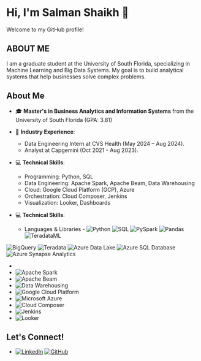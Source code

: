 # Hi, I'm Salman Shaikh 👋 
Welcome to my GitHub profile!

## ABOUT ME 
I am a graduate student at the University of South Florida, specializing in Machine Learning and Big Data Systems. My goal is to build analytical systems that help businesses solve complex problems.

## About Me

- 🎓 **Master's in Business Analytics and Information Systems** from the University of South Florida (GPA: 3.81)
- 💼 **Industry Experience**: 
  - Data Engineering Intern at CVS Health (May 2024 – Aug 2024).
  - Analyst at Capgemini (Oct 2021 - Aug 2023).
- 💻 **Technical Skills**: 
  - Programming: Python, SQL
  - Data Engineering: Apache Spark, Apache Beam, Data Warehousing
  - Cloud: Google Cloud Platform (GCP), Azure
  - Orchestration: Cloud Composer, Jenkins
  - Visualization: Looker, Dashboards

- 💻 **Technical Skills**:
  
  -  Languages & Libraries - ![Python](https://img.shields.io/badge/-Python-3776AB?logo=python&logoColor=white&style=flat) ![SQL](https://img.shields.io/badge/-SQL-4479A1?logo=sql&logoColor=white&style=flat) ![PySpark](https://img.shields.io/badge/-PySpark-E25A1C?logo=apachespark&logoColor=white&style=flat) ![Pandas](https://img.shields.io/badge/-Pandas-150458?logo=pandas&logoColor=white&style=flat) ![TeradataML](https://img.shields.io/badge/-Teradata-F37440?logo=teradata&logoColor=white&style=flat)

![BigQuery](https://img.shields.io/badge/-BigQuery-4285F4?logo=googlecloud&logoColor=white&style=flat)
![Teradata](https://img.shields.io/badge/-Teradata-F37440?logo=teradata&logoColor=white&style=flat)
![Azure Data Lake](https://img.shields.io/badge/-Azure%20Data%20Lake-0078D4?logo=microsoftazure&logoColor=white&style=flat)
![Azure SQL Database](https://img.shields.io/badge/-Azure%20SQL%20Database-0078D4?logo=microsoftsqlserver&logoColor=white&style=flat)
![Azure Synapse Analytics](https://img.shields.io/badge/-Azure%20Synapse%20Analytics-0089D6?logo=microsoftazure&logoColor=white&style=flat)



  - 
  - ![Apache Spark](https://img.shields.io/badge/-Apache%20Spark-E25A1C?logo=apachespark&logoColor=white&style=flat)
  - ![Apache Beam](https://img.shields.io/badge/-Apache%20Beam-F37A48?logo=apachebeam&logoColor=white&style=flat)
  - ![Data Warehousing](https://img.shields.io/badge/-Data%20Warehousing-1F305F?logo=databricks&logoColor=white&style=flat)
  - ![Google Cloud Platform](https://img.shields.io/badge/-Google%20Cloud-4285F4?logo=googlecloud&logoColor=white&style=flat)
  - ![Microsoft Azure](https://img.shields.io/badge/-Microsoft%20Azure-0078D4?logo=microsoftazure&logoColor=white&style=flat)
  - ![Cloud Composer](https://img.shields.io/badge/-Cloud%20Composer-34A853?logo=googlecloud&logoColor=white&style=flat)
  - ![Jenkins](https://img.shields.io/badge/-Jenkins-D24939?logo=jenkins&logoColor=white&style=flat)
  - ![Looker](https://img.shields.io/badge/-Looker-4285F4?logo=looker&logoColor=white&style=flat)


## Let's Connect!
- [![LinkedIn](https://img.shields.io/badge/-LinkedIn-0A66C2?logo=linkedin&logoColor=white&style=flat)](https://www.linkedin.com/in/salmanshaikh7)        [![GitHub](https://img.shields.io/badge/-GitHub-181717?logo=github&logoColor=white&style=flat)](https://github.com/salman-shaikh7)

